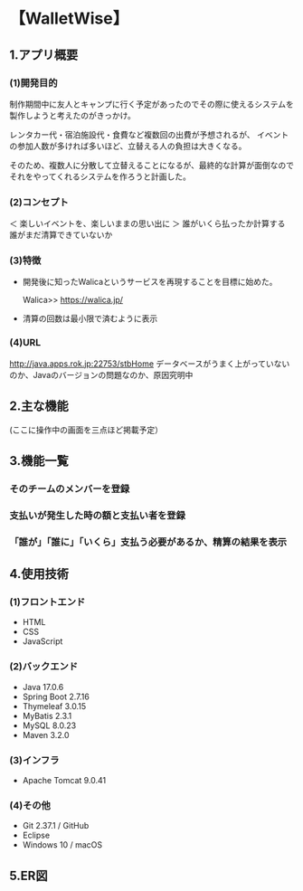 # 【WalletWise】

## 1.アプリ概要

### (1)開発目的
制作期間中に友人とキャンプに行く予定があったのでその際に使えるシステムを製作しようと考えたのがきっかけ。

レンタカー代・宿泊施設代・食費など複数回の出費が予想されるが、
イベントの参加人数が多ければ多いほど、立替える人の負担は大きくなる。

そのため、複数人に分散して立替えることになるが、最終的な計算が面倒なのでそれをやってくれるシステムを作ろうと計画した。

### (2)コンセプト
＜ 楽しいイベントを、楽しいままの思い出に ＞
誰がいくら払ったか計算する
誰がまだ清算できていないか

### (3)特徴
* 開発後に知ったWalicaというサービスを再現することを目標に始めた。
  
  Walica>> https://walica.jp/

  
* 清算の回数は最小限で済むように表示

### (4)URL
http://java.apps.rok.jp:22753/stbHome
データベースがうまく上がっていないのか、Javaのバージョンの問題なのか、原因究明中

## 2.主な機能
(ここに操作中の画面を三点ほど掲載予定）

## 3.機能一覧
###  そのチームのメンバーを登録
###  支払いが発生した時の額と支払い者を登録
### 「誰が」「誰に」「いくら」支払う必要があるか、精算の結果を表示


## 4.使用技術
### (1)フロントエンド
* HTML
* CSS
* JavaScript

### (2)バックエンド
* Java 17.0.6
* Spring Boot 2.7.16
* Thymeleaf 3.0.15
* MyBatis 2.3.1
* MySQL 8.0.23
* Maven 3.2.0

### (3)インフラ
* Apache Tomcat 9.0.41

### (4)その他
* Git 2.37.1 / GitHub
* Eclipse
* Windows 10 / macOS

## 5.ER図
